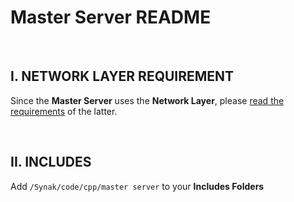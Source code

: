 # Master Server README

&#160;

## I. NETWORK LAYER REQUIREMENT
Since the **Master Server** uses the **Network Layer**, please [read the requirements](../network%20layer/README.md) of the latter.

&#160;

## II. INCLUDES
Add ```/Synak/code/cpp/master server``` to your **Includes Folders**
